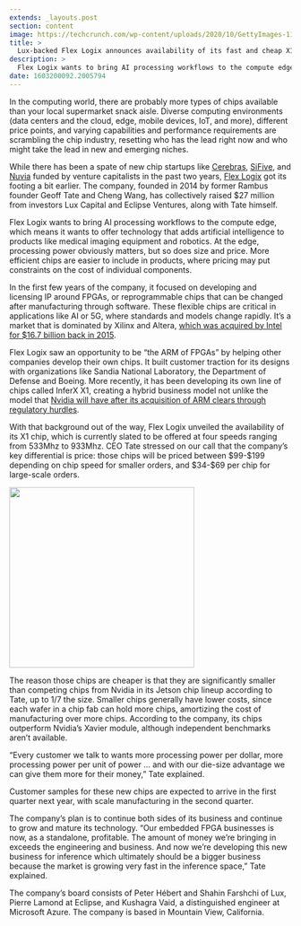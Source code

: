 ```yaml
--- 
extends: _layouts.post 
section: content 
image: https://techcrunch.com/wp-content/uploads/2020/10/GettyImages-1161355655.jpg?w=600 
title: > 
  Lux-backed Flex Logix announces availability of its fast and cheap X1 AI chip for the edge – TechCrunch 
description: > 
  Flex Logix wants to bring AI processing workflows to the compute edge, which means it wants to offer technology that adds artificial intelligence to products like medical imaging equipment and robotics.At the edge, processing power obviously matters, but so does size and price.Flex Logix saw an opportunity to be “the ARM of FPGAs” by helping other companies develop their own chips.Smaller chips generally have lower costs, since each wafer in a chip fab can hold more chips, amortizing the cost of manufacturing over more chips.“Every customer we talk to wants more processing power per dollar, more processing power per unit of power … and with our die-size advantage we can give them more for their money,” Tate explained. 
date: 1603200092.2005794 
--- 
```

<div><p id="speakable-summary">In the computing world, there are probably more types of chips available than your local supermarket snack aisle. Diverse computing environments (data centers and the cloud, edge, mobile devices, IoT, and more), different price points, and varying capabilities and performance requirements are scrambling the chip industry, resetting who has the lead right now and who might take the lead in new and emerging niches.</p>
<p>While there has been a spate of new chip startups like <a href="https://techcrunch.com/2019/11/19/the-cerebras-cs-1-computes-deep-learning-ai-problems-by-being-bigger-bigger-and-bigger-than-any-other-chip/">Cerebras</a>, <a href="https://techcrunch.com/2018/04/02/sifive-gets-50-6m-to-help-companies-get-their-custom-chip-designs-out-the-door/">SiFive</a>, and <a href="https://techcrunch.com/2020/09/24/nuvia-series-b/">Nuvia</a> funded by venture capitalists in the past two years, <a href="https://flex-logix.com">Flex Logix</a> got its footing a bit earlier. The company, founded in 2014 by former Rambus founder Geoff Tate and Cheng Wang, has collectively raised $27 million from investors Lux Capital and Eclipse Ventures, along with Tate himself.</p>
<p>Flex Logix wants to bring AI processing workflows to the compute edge, which means it wants to offer technology that adds artificial intelligence to products like medical imaging equipment and robotics. At the edge, processing power obviously matters, but so does size and price. More efficient chips are easier to include in products, where pricing may put constraints on the cost of individual components.</p><p class="piano-inline-promo"></p>
<p>In the first few years of the company, it focused on developing and licensing IP around FPGAs, or reprogrammable chips that can be changed after manufacturing through software. These flexible chips are critical in applications like AI or 5G, where standards and models change rapidly. It&#8217;s a market that is dominated by Xilinx and Altera, <a href="https://techcrunch.com/2015/06/01/intel-altera-deal-marks-second-big-chip-companymerger-in-less-than-a-week/">which was acquired by Intel for $16.7 billion back in 2015</a>.</p>
<p>Flex Logix saw an opportunity to be &#8220;the ARM of FPGAs&#8221; by helping other companies develop their own chips. It built customer traction for its designs with organizations like Sandia National Laboratory, the Department of Defense and Boeing. More recently, it has been developing its own line of chips called InferX X1, creating a hybrid business model not unlike the model that <a href="https://techcrunch.com/2020/09/13/nvidia-confirms-40b-purchase-of-arm-bringing-together-two-chip-giants/">Nvidia will have after its acquisition of ARM clears through regulatory hurdles</a>.</p>
<p>With that background out of the way, Flex Logix unveiled the availability of its X1 chip, which is currently slated to be offered at four speeds ranging from 533Mhz to 933Mhz. CEO Tate stressed on our call that the company&#8217;s key differential is price: those chips will be priced between $99-$199 depending on chip speed for smaller orders, and $34-$69 per chip for large-scale orders.</p>
<p></p><img class="size-large wp-image-2062922" src="https://techcrunch.com/wp-content/uploads/2020/10/X1-chip.png?w=330" alt="" width="330" height="322"><p>The reason those chips are cheaper is that they are significantly smaller than competing chips from Nvidia in its Jetson chip lineup according to Tate, up to 1/7 the size. Smaller chips generally have lower costs, since each wafer in a chip fab can hold more chips, amortizing the cost of manufacturing over more chips. According to the company, its chips outperform Nvidia&#8217;s Xavier module, although independent benchmarks aren&#8217;t available.</p>
<p>&#8220;Every customer we talk to wants more processing power per dollar, more processing power per unit of power &#8230; and with our die-size advantage we can give them more for their money,&#8221; Tate explained.</p>
<p>Customer samples for these new chips are expected to arrive in the first quarter next year, with scale manufacturing in the second quarter.</p>
<p>The company&#8217;s plan is to continue both sides of its business and continue to grow and mature its technology. &#8220;Our embedded FPGA businesses is now, as a standalone, profitable. The amount of money we&#8217;re bringing in exceeds the engineering and business. And now we&#8217;re developing this new business for inference which ultimately should be a bigger business because the market is growing very fast in the inference space,&#8221; Tate explained.</p>
<p>The company&#8217;s board consists of Peter H&#233;bert and Shahin Farshchi of Lux, Pierre Lamond at Eclipse, and Kushagra Vaid, a distinguished engineer at Microsoft Azure. The company is based in Mountain View, California.</p>
			</div>